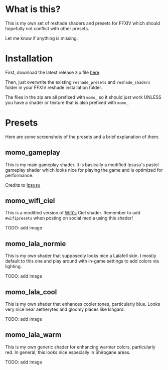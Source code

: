 # What is this?

This is my own set of reshade shaders and presets for FFXIV which should hopefully not conflict with other presets.

Let me know if anything is missing.

# Installation

First, download the latest release zip file [here](https://github.com/momohoudai/momo_reshade/releases/latest).

Then, just overwrite the existing `reshade_presets` and `reshade_shaders` folder in your FFXIV reshade installation folder.

The files in the zip are all prefixed with `momo_` so it should just work UNLESS you have a shader or texture that is also prefixed with `momo_`

# Presets

Here are some screenshots of the presets and a brief explanation of them.

## momo_gameplay

This is my main gameplay shader. It is basically a modified Ipsusu's pastel gameplay shader which looks nice for playing the game and is optimized for performance.

Credits to [Ipsusu](https://github.com/ipsusu/)

## momo_wifi_ciel

This is a modified version of [Wifi's](https://potatoworshiper.wixsite.com/jagaimo-no-sekai/wifi-presets) Ciel shader. 
Remember to add `#wifipresets` when posting on social media using this shader!

TODO: add image

## momo_lala_normie

This is my own shader that supposedly looks nice a Lalafell skin.
I mostly default to this one and play around with in-game settings to add colors via lighting.

TODO: add image

## momo_lala_cool

This is my own shader that enhances cooler tones, particularly blue. 
Looks very nice near aetherytes and gloomy places like Ishgard.

TODO: add image

## momo_lala_warm

This is my own generic shader for enhancing warmer colors, particularly red.
In general, this looks nice especially in Shirogane areas.

TODO: add image
